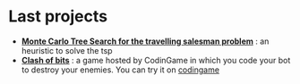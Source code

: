 # Last projects
- [**Monte Carlo Tree Search for the travelling salesman problem**](https://github.com/Butanium/monte-carlo-tree-search-and-TSP) : an heuristic to solve the tsp
- [**Clash of bits**](https://github.com/Butanium/Clash-of-bots) : a game hosted by CodinGame in which you code your bot to destroy your enemies. You can try it on [codingame](https://www.codingame.com/contribute/view/6587dcc2e3a07bd4696c16a3e63238b4a184)
